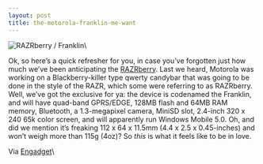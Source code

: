 ```yaml
---
layout: post
title: the-motorola-franklin-me-want
---
```

![RAZRberry /
Franklin](http://img.engadget.com/common/images/4508485415105716.JPG?0.9811430137765133)\

Ok, so here’s a quick refresher for you, in case you’ve forgotten just
how much we’ve been anticipating the
[RAZRberry](http://www.engadget.com/search/?q=razrberry&submit=Go "http://www.engadget.com/search/?q=razrberry&submit=Go").
Last we heard, Motorola was working on a Blackberry-killer type qwerty
candybar that was going to be done in the style of the RAZR, which some
were referring to as RAZRberry. Well, we’ve got the exclusive for ya:
the device is codenamed the Franklin, and will have quad-band GPRS/EDGE,
128MB flash and 64MB RAM memory, Bluetooth, a 1.3-megapixel camera,
MiniSD slot, 2.4-inch 320 x 240 65k color screen, and will apparently
run Windows Mobile 5.0. Oh, and did we mention it’s freaking 112 x 64 x
11.5mm (4.4 x 2.5 x 0.45-inches) and won’t weigh more than 115g (4oz)?
So *this* is what it feels like to be in love.

Via [Engadget](http://www.engadget.com/entry/1234000577048252/)\

